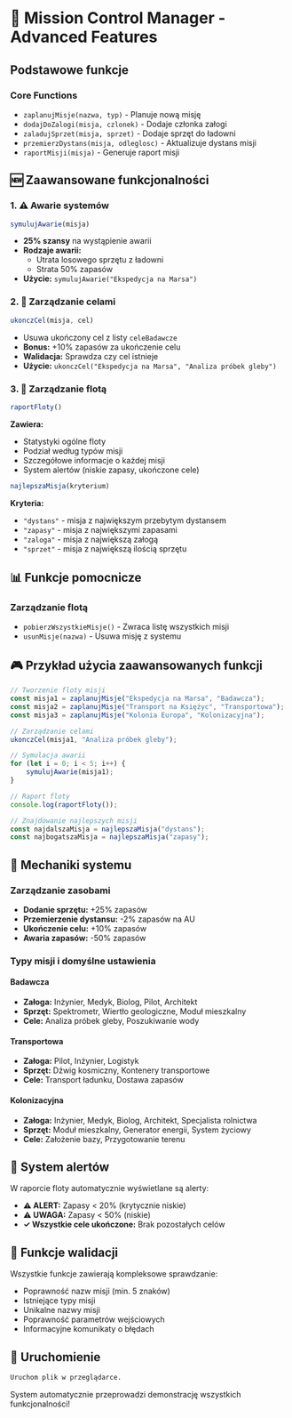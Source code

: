 # 🚀 Mission Control Manager - Advanced Features

## Podstawowe funkcje

### Core Functions
- `zaplanujMisje(nazwa, typ)` - Planuje nową misję
- `dodajDoZalogi(misja, czlonek)` - Dodaje członka załogi
- `zaladujSprzet(misja, sprzet)` - Dodaje sprzęt do ładowni
- `przemierzDystans(misja, odleglosc)` - Aktualizuje dystans misji
- `raportMisji(misja)` - Generuje raport misji

## 🆕 Zaawansowane funkcjonalności

### 1. ⚠️ Awarie systemów
```javascript
symulujAwarie(misja)
```
- **25% szansy** na wystąpienie awarii
- **Rodzaje awarii:**
  - Utrata losowego sprzętu z ładowni
  - Strata 50% zapasów
- **Użycie:** `symulujAwarie("Ekspedycja na Marsa")`

### 2. 🎯 Zarządzanie celami
```javascript
ukonczCel(misja, cel)
```
- Usuwa ukończony cel z listy `celeBadawcze`
- **Bonus:** +10% zapasów za ukończenie celu
- **Walidacja:** Sprawdza czy cel istnieje
- **Użycie:** `ukonczCel("Ekspedycja na Marsa", "Analiza próbek gleby")`

### 3. 🌌 Zarządzanie flotą
```javascript
raportFloty()
```
**Zawiera:**
- Statystyki ogólne floty
- Podział według typów misji
- Szczegółowe informacje o każdej misji
- System alertów (niskie zapasy, ukończone cele)

```javascript
najlepszaMisja(kryterium)
```
**Kryteria:**
- `"dystans"` - misja z największym przebytym dystansem
- `"zapasy"` - misja z największymi zapasami
- `"zaloga"` - misja z największą załogą
- `"sprzet"` - misja z największą ilością sprzętu

## 📊 Funkcje pomocnicze

### Zarządzanie flotą
- `pobierzWszystkieMisje()` - Zwraca listę wszystkich misji
- `usunMisje(nazwa)` - Usuwa misję z systemu

## 🎮 Przykład użycia zaawansowanych funkcji

```javascript
// Tworzenie floty misji
const misja1 = zaplanujMisje("Ekspedycja na Marsa", "Badawcza");
const misja2 = zaplanujMisje("Transport na Księżyc", "Transportowa");
const misja3 = zaplanujMisje("Kolonia Europa", "Kolonizacyjna");

// Zarządzanie celami
ukonczCel(misja1, "Analiza próbek gleby");

// Symulacja awarii
for (let i = 0; i < 5; i++) {
    symulujAwarie(misja1);
}

// Raport floty
console.log(raportFloty());

// Znajdowanie najlepszych misji
const najdalszaMisja = najlepszaMisja("dystans");
const najbogatszaMisja = najlepszaMisja("zapasy");
```

## 🔧 Mechaniki systemu

### Zarządzanie zasobami
- **Dodanie sprzętu:** +25% zapasów
- **Przemierzenie dystansu:** -2% zapasów na AU
- **Ukończenie celu:** +10% zapasów
- **Awaria zapasów:** -50% zapasów

### Typy misji i domyślne ustawienia

#### Badawcza
- **Załoga:** Inżynier, Medyk, Biolog, Pilot, Architekt
- **Sprzęt:** Spektrometr, Wiertło geologiczne, Moduł mieszkalny
- **Cele:** Analiza próbek gleby, Poszukiwanie wody

#### Transportowa
- **Załoga:** Pilot, Inżynier, Logistyk
- **Sprzęt:** Dźwig kosmiczny, Kontenery transportowe
- **Cele:** Transport ładunku, Dostawa zapasów

#### Kolonizacyjna
- **Załoga:** Inżynier, Medyk, Biolog, Architekt, Specjalista rolnictwa
- **Sprzęt:** Moduł mieszkalny, Generator energii, System życiowy
- **Cele:** Założenie bazy, Przygotowanie terenu

## 🚨 System alertów

W raporcie floty automatycznie wyświetlane są alerty:
- **⚠️ ALERT:** Zapasy < 20% (krytycznie niskie)
- **⚠️ UWAGA:** Zapasy < 50% (niskie)
- **✓ Wszystkie cele ukończone:** Brak pozostałych celów

## 🎯 Funkcje walidacji

Wszystkie funkcje zawierają kompleksowe sprawdzanie:
- Poprawność nazw misji (min. 5 znaków)
- Istniejące typy misji
- Unikalne nazwy misji
- Poprawność parametrów wejściowych
- Informacyjne komunikaty o błędach

## 🚀 Uruchomienie

```bash
Uruchom plik w przeglądarce.
```

System automatycznie przeprowadzi demonstrację wszystkich funkcjonalności!
